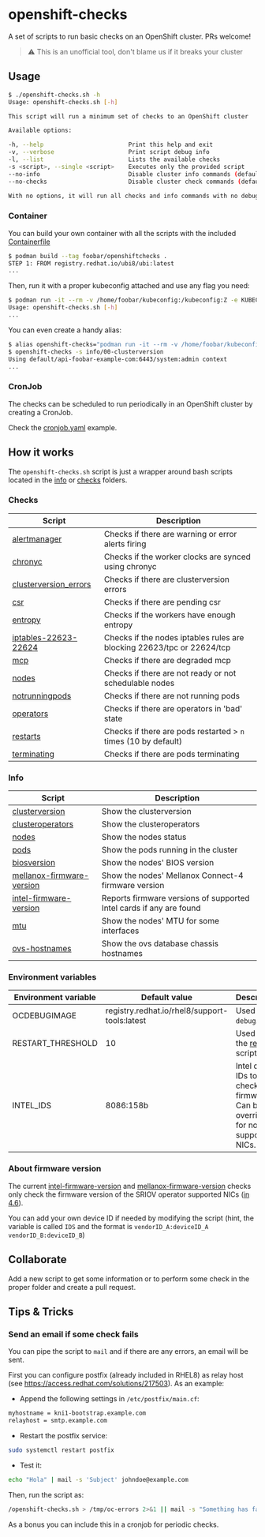 # openshift-checks

A set of scripts to run basic checks on an OpenShift cluster. PRs welcome!

> :warning: This is an unofficial tool, don't blame us if it breaks your cluster

## Usage

```bash
$ ./openshift-checks.sh -h
Usage: openshift-checks.sh [-h]

This script will run a minimum set of checks to an OpenShift cluster

Available options:

-h, --help                        Print this help and exit
-v, --verbose                     Print script debug info
-l, --list                        Lists the available checks
-s <script>, --single <script>    Executes only the provided script
--no-info                         Disable cluster info commands (default: enabled)
--no-checks                       Disable cluster check commands (default: enabled)

With no options, it will run all checks and info commands with no debug info
```

### Container

You can build your own container with all the scripts with the included [Containerfile](Containerfile)

```bash
$ podman build --tag foobar/openshiftchecks .
STEP 1: FROM registry.redhat.io/ubi8/ubi:latest
...
```

Then, run it with a proper kubeconfig attached and use any flag you need:

```bash
$ podman run -it --rm -v /home/foobar/kubeconfig:/kubeconfig:Z -e KUBECONFIG=/kubeconfig foobar/openshiftchecks:latest -h
Usage: openshift-checks.sh [-h]
...
```

You can even create a handy alias:

```bash
$ alias openshift-checks="podman run -it --rm -v /home/foobar/kubeconfig:/kubeconfig:Z -e KUBECONFIG=/kubeconfig foobar/openshiftchecks:latest"
$ openshift-checks -s info/00-clusterversion
Using default/api-foobar-example-com:6443/system:admin context
...
```

### CronJob

The checks can be scheduled to run periodically in an OpenShift cluster by
creating a CronJob.

Check the [cronjob.yaml](cronjob.yaml) example.

## How it works

The `openshift-checks.sh` script is just a wrapper around bash scripts located
in the [info](./info) or [checks](./checks) folders.

### Checks

Script | Description
------------ | -------------
[alertmanager](checks/alertmanager) | Checks if there are warning or error alerts firing
[chronyc](checks/chronyc) | Checks if the worker clocks are synced using chronyc
[clusterversion_errors](checks/clusterversion_errors) | Checks if there are clusterversion errors
[csr](checks/csr) | Checks if there are pending csr
[entropy](checks/entropy) | Checks if the workers have enough entropy
[iptables-22623-22624](checks/iptables-22623-22624) | Checks if the nodes iptables rules are blocking 22623/tpc or 22624/tcp
[mcp](checks/mcp) | Checks if there are degraded mcp
[nodes](checks/nodes) | Checks if there are not ready or not schedulable nodes
[notrunningpods](checks/notrunningpods) | Checks if there are not running pods
[operators](checks/operators) | Checks if there are operators in 'bad' state
[restarts](checks/restarts) | Checks if there are pods restarted > `n` times (10 by default)
[terminating](checks/terminating) | Checks if there are pods terminating

### Info

Script | Description
------------ | -------------
[clusterversion](info/00-clusterversion) | Show the clusterversion
[clusteroperators](info/01-clusteroperators) | Show the clusteroperators
[nodes](info/02-nodes) | Show the nodes status
[pods](info/03-pods) | Show the pods running in the cluster
[biosversion](info/biosversion) | Show the nodes' BIOS version
[mellanox-firmware-version](info/mellanox-firmware-version) | Show the nodes' Mellanox Connect-4 firmware version
[intel-firmware-version](info/intel-firmware-version) | Reports firmware versions of supported Intel cards if any are found
[mtu](info/mtu) | Show the nodes' MTU for some interfaces
[ovs-hostnames](info/ovs-hostnames) | Show the ovs database chassis hostnames

### Environment variables

Environment variable | Default value | Description
------------ | ------------- | -------------
OCDEBUGIMAGE | registry.redhat.io/rhel8/support-tools:latest | Used by `oc debug`.
RESTART_THRESHOLD | 10 | Used by the [restarts](checks/restarts) script.
INTEL_IDS | 8086:158b | Intel device IDs to check for firmware. Can be overridden for non-supported NICs.

### About firmware version

The current [intel-firmware-version](info/intel-firmware-version) and
[mellanox-firmware-version](info/mellanox-firmware-version) checks only check
the firmware version of the SRIOV operator supported NICs ([in 4.6](https://docs.openshift.com/container-platform/4.6/networking/hardware_networks/about-sriov.html#supported-devices_about-sriov)).

You can add your own device ID if needed by modifying the script (hint, the
variable is called `IDS` and the format is `vendorID_A:deviceID_A vendorID_B:deviceID_B`)

## Collaborate

Add a new script to get some information or to perform some check in the proper
folder and create a pull request.

## Tips & Tricks

### Send an email if some check fails

You can pipe the script to `mail` and if there are any errors, an email will be
sent.

First you can configure postfix (already included in RHEL8) as relay host
(see https://access.redhat.com/solutions/217503). As an example:

* Append the following settings in `/etc/postfix/main.cf`:

```bash
myhostname = kni1-bootstrap.example.com
relayhost = smtp.example.com
```

* Restart the postfix service:

```bash
sudo systemctl restart postfix
```

* Test it:

```bash
echo "Hola" | mail -s 'Subject' johndoe@example.com
```

Then, run the script as:

```bash
/openshift-checks.sh > /tmp/oc-errors 2>&1 || mail -s "Something has failed" johndoe@example.com < /tmp/oc-errors
```

As a bonus you can include this in a cronjob for periodic checks.
